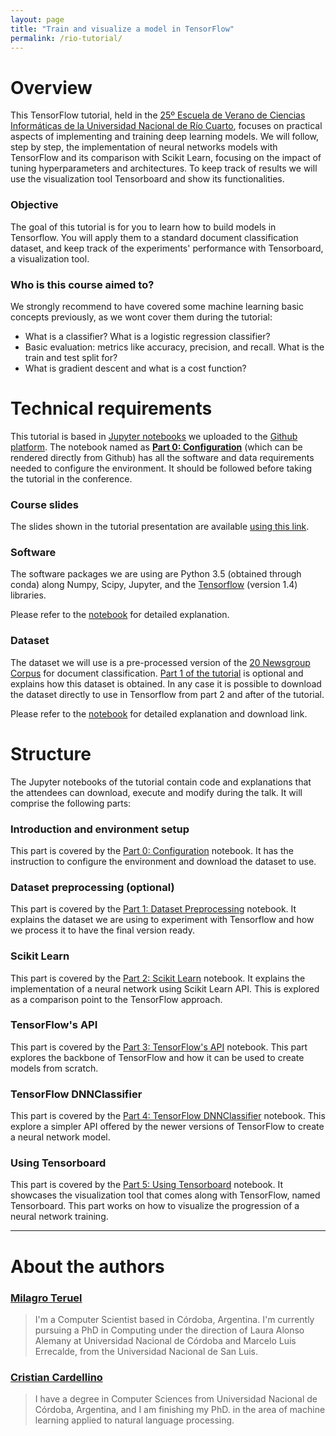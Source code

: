 ```yaml
---
layout: page
title: "Train and visualize a model in TensorFlow"
permalink: /rio-tutorial/
---
```


# Overview

This TensorFlow tutorial, held in the [25º Escuela de Verano de Ciencias
Informáticas de la Universidad Nacional de Río
Cuarto](http://dc.exa.unrc.edu.ar/rio/), focuses on practical aspects of
implementing and training deep learning models.  We will follow, step by step,
the implementation of neural networks models with TensorFlow and its comparison
with Scikit Learn, focusing on the impact of tuning hyperparameters and
architectures. To keep track of results we will use the visualization tool
Tensorboard and show its functionalities.

### Objective

The goal of this tutorial is for you to learn how to build models in
Tensorflow. You will apply them to a standard document classification dataset,
and keep track of the experiments' performance with Tensorboard, a
visualization tool. 

### Who is this course aimed to?

We strongly recommend to have covered some machine learning basic concepts
previously, as we wont cover them during the tutorial:

- What is a classifier? What is a logistic regression classifier?
- Basic evaluation: metrics like accuracy, precision, and recall. What is the
  train and test split for?
- What is gradient descent and what is a cost function?

# Technical requirements

This tutorial is based in [Jupyter notebooks](http://jupyter.org/) we uploaded
to the [Github platform](https://github.com/PLN-FaMAF/tensorflowTutorial2018).
The notebook named as [**Part 0:
Configuration**](https://github.com/PLN-FaMAF/tensorflowTutorial2018/blob/master/tensorflow_tutorial_0.ipynb)
(which can be rendered directly from Github) has all the software and data
requirements needed to configure the environment. It should be followed before
taking the tutorial in the conference.

### Course slides

The slides shown in the tutorial presentation are available [using this
link](https://docs.google.com/presentation/d/1fmycn9foRpdmqS9rRMNR3nz-rfklhq65aZhYIBlASIo).

### Software

The software packages we are using are Python 3.5 (obtained through conda)
along Numpy, Scipy, Jupyter, and the
[Tensorflow](https://www.tensorflow.org/versions/r1.4/install/) (version 1.4)
libraries. 

Please refer to the
[notebook](https://github.com/PLN-FaMAF/tensorflowTutorial2018/blob/master/tensorflow_tutorial_0.ipynb)
for detailed explanation.

### Dataset

The dataset we will use is a pre-processed version of the [20 Newsgroup
Corpus](http://qwone.com/~jason/20Newsgroups/) for document classification.
[Part 1 of the
tutorial](https://github.com/PLN-FaMAF/tensorflowTutorial2018/blob/master/tensorflow_tutorial_1.ipynb)
is optional and explains how this dataset is obtained.  In any case it is
possible to download the dataset directly to use in Tensorflow from part 2 and
after of the tutorial.

Please refer to the
[notebook](https://github.com/PLN-FaMAF/tensorflowTutorial2018/blob/master/tensorflow_tutorial_0.ipynb)
for detailed explanation and download link.

# Structure

The Jupyter notebooks of the tutorial contain code and explanations that the
attendees can download, execute and modify during the talk. It will comprise
the following parts:

### Introduction and environment setup

This part is covered by the [Part 0:
Configuration](https://github.com/PLN-FaMAF/tensorflowTutorial2018/blob/master/tensorflow_tutorial_0.ipynb)
notebook. It has the instruction to configure the environment and download the
dataset to use.

### Dataset preprocessing (optional)

This part is covered by the [Part 1: Dataset
Preprocessing](https://github.com/PLN-FaMAF/tensorflowTutorial2018/blob/master/tensorflow_tutorial_1.ipynb)
notebook. It explains the dataset we are using to experiment with Tensorflow
and how we process it to have the final version ready.

### Scikit Learn

This part is covered by the [Part 2: Scikit
Learn](https://github.com/PLN-FaMAF/tensorflowTutorial2018/blob/master/tensorflow_tutorial_2.ipynb)
notebook. It explains the implementation of a neural network using Scikit Learn
API. This is explored as a comparison point to the TensorFlow approach.

### TensorFlow's API

This part is covered by the [Part 3: TensorFlow's
API](https://github.com/PLN-FaMAF/tensorflowTutorial2018/blob/master/tensorflow_tutorial_3.ipynb)
notebook. This part explores the backbone of TensorFlow and how it can be used
to create models from scratch.

### TensorFlow DNNClassifier

This part is covered by the [Part 4: TensorFlow
DNNClassifier](https://github.com/PLN-FaMAF/tensorflowTutorial2018/blob/master/tensorflow_tutorial_4.ipynb)
notebook. This explore a simpler API offered by the newer versions of
TensorFlow to create a neural network model.

### Using Tensorboard

This part is covered by the [Part 5: Using
Tensorboard](https://github.com/PLN-FaMAF/tensorflowTutorial2018/blob/master/tensorflow_tutorial_5.ipynb)
notebook. It showcases the visualization tool that comes along with TensorFlow,
named Tensorboard. This part works on how to visualize the progression of a
neural network training.

---

# About the authors

### [Milagro Teruel](https://cs.famaf.unc.edu.ar/~mteruel/)

> I'm a Computer Scientist based in Córdoba, Argentina. I'm currently pursuing a
> PhD in Computing under the direction of Laura Alonso Alemany at Universidad
> Nacional de Córdoba and Marcelo Luis Errecalde, from the Universidad Nacional
> de San Luis. 

### [Cristian Cardellino](http://crscardellino.github.io)

> I have a degree in Computer Sciences from Universidad Nacional de Córdoba,
> Argentina, and I am finishing my PhD. in the area of machine learning applied
> to natural language processing.
